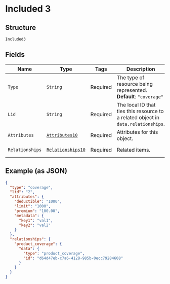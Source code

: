 
# Included 3

## Structure

`Included3`

## Fields

| Name | Type | Tags | Description | Getter | Setter |
|  --- | --- | --- | --- | --- | --- |
| `Type` | `String` | Required | The type of resource being represented.<br>**Default**: `"coverage"` | String getType() | setType(String type) |
| `Lid` | `String` | Required | The local ID that ties this resource to a related object in `data.relationships`. | String getLid() | setLid(String lid) |
| `Attributes` | [`Attributes10`](../../doc/models/attributes-10.md) | Required | Attributes for this object. | Attributes10 getAttributes() | setAttributes(Attributes10 attributes) |
| `Relationships` | [`Relationships10`](../../doc/models/relationships-10.md) | Required | Related items. | Relationships10 getRelationships() | setRelationships(Relationships10 relationships) |

## Example (as JSON)

```json
{
  "type": "coverage",
  "lid": "2",
  "attributes": {
    "deductible": "1000",
    "limit": "1000",
    "premium": "100.00",
    "metadata": {
      "key1": "val1",
      "key2": "val2"
    }
  },
  "relationships": {
    "product_coverage": {
      "data": {
        "type": "product_coverage",
        "id": "d64d47eb-c7a6-4128-985b-0ecc79284608"
      }
    }
  }
}
```

